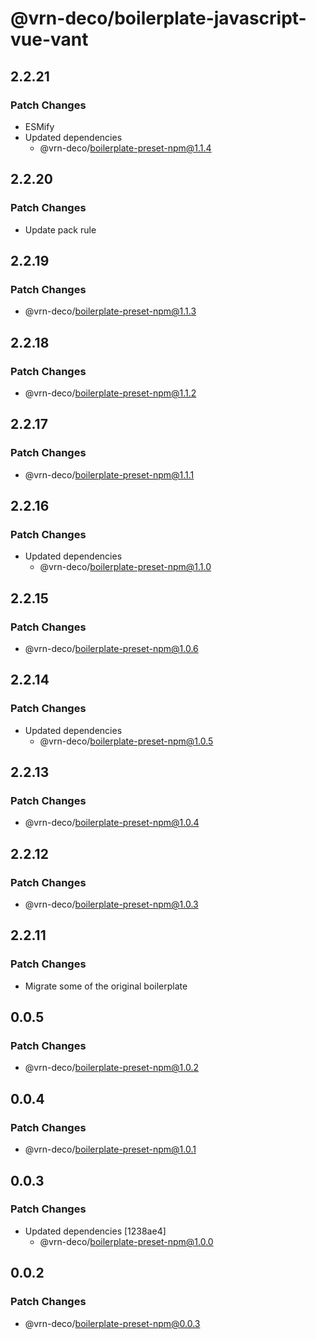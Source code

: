 # @vrn-deco/boilerplate-javascript-vue-vant

## 2.2.21

### Patch Changes

- ESMify
- Updated dependencies
  - @vrn-deco/boilerplate-preset-npm@1.1.4

## 2.2.20

### Patch Changes

- Update pack rule

## 2.2.19

### Patch Changes

- @vrn-deco/boilerplate-preset-npm@1.1.3

## 2.2.18

### Patch Changes

- @vrn-deco/boilerplate-preset-npm@1.1.2

## 2.2.17

### Patch Changes

- @vrn-deco/boilerplate-preset-npm@1.1.1

## 2.2.16

### Patch Changes

- Updated dependencies
  - @vrn-deco/boilerplate-preset-npm@1.1.0

## 2.2.15

### Patch Changes

- @vrn-deco/boilerplate-preset-npm@1.0.6

## 2.2.14

### Patch Changes

- Updated dependencies
  - @vrn-deco/boilerplate-preset-npm@1.0.5

## 2.2.13

### Patch Changes

- @vrn-deco/boilerplate-preset-npm@1.0.4

## 2.2.12

### Patch Changes

- @vrn-deco/boilerplate-preset-npm@1.0.3

## 2.2.11

### Patch Changes

- Migrate some of the original boilerplate

## 0.0.5

### Patch Changes

- @vrn-deco/boilerplate-preset-npm@1.0.2

## 0.0.4

### Patch Changes

- @vrn-deco/boilerplate-preset-npm@1.0.1

## 0.0.3

### Patch Changes

- Updated dependencies [1238ae4]
  - @vrn-deco/boilerplate-preset-npm@1.0.0

## 0.0.2

### Patch Changes

- @vrn-deco/boilerplate-preset-npm@0.0.3
